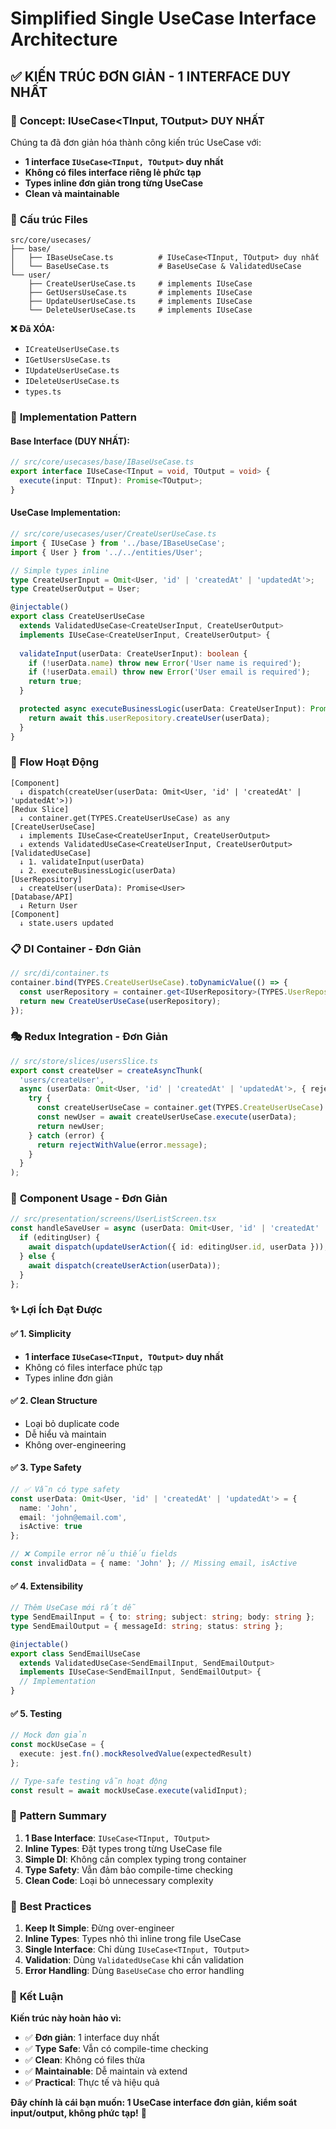 # Simplified Single UseCase Interface Architecture

## ✅ **KIẾN TRÚC ĐƠN GIẢN - 1 INTERFACE DUY NHẤT**

### 🎯 **Concept: IUseCase<TInput, TOutput> DUY NHẤT**

Chúng ta đã đơn giản hóa thành công kiến trúc UseCase với:
- **1 interface `IUseCase<TInput, TOutput>` duy nhất**
- **Không có files interface riêng lẻ phức tạp**
- **Types inline đơn giản trong từng UseCase**
- **Clean và maintainable**

### 📁 **Cấu trúc Files**

```
src/core/usecases/
├── base/
│   ├── IBaseUseCase.ts          # IUseCase<TInput, TOutput> duy nhất
│   └── BaseUseCase.ts           # BaseUseCase & ValidatedUseCase
└── user/
    ├── CreateUserUseCase.ts     # implements IUseCase
    ├── GetUsersUseCase.ts       # implements IUseCase  
    ├── UpdateUserUseCase.ts     # implements IUseCase
    └── DeleteUserUseCase.ts     # implements IUseCase
```

**❌ Đã XÓA:**
- `ICreateUserUseCase.ts`
- `IGetUsersUseCase.ts`  
- `IUpdateUserUseCase.ts`
- `IDeleteUserUseCase.ts`
- `types.ts`

### 🔧 **Implementation Pattern**

#### **Base Interface (DUY NHẤT):**
```typescript
// src/core/usecases/base/IBaseUseCase.ts
export interface IUseCase<TInput = void, TOutput = void> {
  execute(input: TInput): Promise<TOutput>;
}
```

#### **UseCase Implementation:**
```typescript
// src/core/usecases/user/CreateUserUseCase.ts
import { IUseCase } from '../base/IBaseUseCase';
import { User } from '../../entities/User';

// Simple types inline
type CreateUserInput = Omit<User, 'id' | 'createdAt' | 'updatedAt'>;
type CreateUserOutput = User;

@injectable()
export class CreateUserUseCase 
  extends ValidatedUseCase<CreateUserInput, CreateUserOutput> 
  implements IUseCase<CreateUserInput, CreateUserOutput> {
  
  validateInput(userData: CreateUserInput): boolean {
    if (!userData.name) throw new Error('User name is required');
    if (!userData.email) throw new Error('User email is required');
    return true;
  }

  protected async executeBusinessLogic(userData: CreateUserInput): Promise<CreateUserOutput> {
    return await this.userRepository.createUser(userData);
  }
}
```

### 🔄 **Flow Hoạt Động**

```
[Component] 
  ↓ dispatch(createUser(userData: Omit<User, 'id' | 'createdAt' | 'updatedAt'>))
[Redux Slice] 
  ↓ container.get(TYPES.CreateUserUseCase) as any
[CreateUserUseCase] 
  ↓ implements IUseCase<CreateUserInput, CreateUserOutput>
  ↓ extends ValidatedUseCase<CreateUserInput, CreateUserOutput>
[ValidatedUseCase]
  ↓ 1. validateInput(userData)
  ↓ 2. executeBusinessLogic(userData)
[UserRepository]
  ↓ createUser(userData): Promise<User>
[Database/API]
  ↓ Return User
[Component] 
  ↓ state.users updated
```

### 📋 **DI Container - Đơn Giản**

```typescript
// src/di/container.ts
container.bind(TYPES.CreateUserUseCase).toDynamicValue(() => {
  const userRepository = container.get<IUserRepository>(TYPES.UserRepository);
  return new CreateUserUseCase(userRepository);
});
```

### 🎭 **Redux Integration - Đơn Giản**

```typescript
// src/store/slices/usersSlice.ts
export const createUser = createAsyncThunk(
  'users/createUser',
  async (userData: Omit<User, 'id' | 'createdAt' | 'updatedAt'>, { rejectWithValue }) => {
    try {
      const createUserUseCase = container.get(TYPES.CreateUserUseCase) as any;
      const newUser = await createUserUseCase.execute(userData);
      return newUser;
    } catch (error) {
      return rejectWithValue(error.message);
    }
  }
);
```

### 🎨 **Component Usage - Đơn Giản**

```typescript
// src/presentation/screens/UserListScreen.tsx
const handleSaveUser = async (userData: Omit<User, 'id' | 'createdAt' | 'updatedAt'>) => {
  if (editingUser) {
    await dispatch(updateUserAction({ id: editingUser.id, userData }));
  } else {
    await dispatch(createUserAction(userData));
  }
};
```

### ✨ **Lợi Ích Đạt Được**

#### ✅ **1. Simplicity**
- **1 interface `IUseCase<TInput, TOutput>` duy nhất**
- Không có files interface phức tạp
- Types inline đơn giản

#### ✅ **2. Clean Structure**
- Loại bỏ duplicate code
- Dễ hiểu và maintain
- Không over-engineering

#### ✅ **3. Type Safety**
```typescript
// ✅ Vẫn có type safety
const userData: Omit<User, 'id' | 'createdAt' | 'updatedAt'> = {
  name: 'John',
  email: 'john@email.com',
  isActive: true
};

// ❌ Compile error nếu thiếu fields
const invalidData = { name: 'John' }; // Missing email, isActive
```

#### ✅ **4. Extensibility**
```typescript
// Thêm UseCase mới rất dễ
type SendEmailInput = { to: string; subject: string; body: string };
type SendEmailOutput = { messageId: string; status: string };

@injectable()
export class SendEmailUseCase 
  extends ValidatedUseCase<SendEmailInput, SendEmailOutput> 
  implements IUseCase<SendEmailInput, SendEmailOutput> {
  // Implementation
}
```

#### ✅ **5. Testing**
```typescript
// Mock đơn giản
const mockUseCase = {
  execute: jest.fn().mockResolvedValue(expectedResult)
};

// Type-safe testing vẫn hoạt động
const result = await mockUseCase.execute(validInput);
```

### 🎯 **Pattern Summary**

1. **1 Base Interface**: `IUseCase<TInput, TOutput>`
2. **Inline Types**: Đặt types trong từng UseCase file
3. **Simple DI**: Không cần complex typing trong container
4. **Type Safety**: Vẫn đảm bảo compile-time checking
5. **Clean Code**: Loại bỏ unnecessary complexity

### 🚀 **Best Practices**

1. **Keep It Simple**: Đừng over-engineer
2. **Inline Types**: Types nhỏ thì inline trong file UseCase
3. **Single Interface**: Chỉ dùng `IUseCase<TInput, TOutput>`
4. **Validation**: Dùng `ValidatedUseCase` khi cần validation
5. **Error Handling**: Dùng `BaseUseCase` cho error handling

### 📝 **Kết Luận**

**Kiến trúc này hoàn hảo vì:**
- ✅ **Đơn giản**: 1 interface duy nhất
- ✅ **Type Safe**: Vẫn có compile-time checking  
- ✅ **Clean**: Không có files thừa
- ✅ **Maintainable**: Dễ maintain và extend
- ✅ **Practical**: Thực tế và hiệu quả

**Đây chính là cái bạn muốn: 1 UseCase interface đơn giản, kiểm soát input/output, không phức tạp!** 🎉
